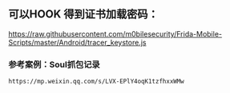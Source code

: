 ## 可以HOOK 得到证书加载密码：
https://raw.githubusercontent.com/m0bilesecurity/Frida-Mobile-Scripts/master/Android/tracer_keystore.js

### 参考案例：Soul抓包记录
    https://mp.weixin.qq.com/s/LVX-EPlY4oqK1tzfhxxWMw

